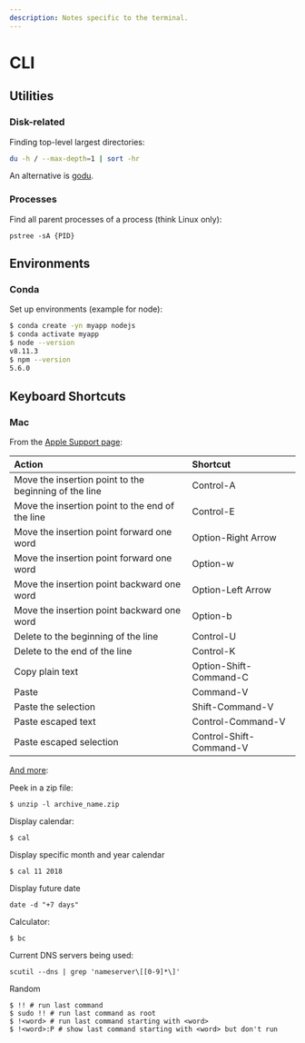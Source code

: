 ```yaml
---
description: Notes specific to the terminal.
---
```


# CLI

## Utilities

### Disk-related

Finding top-level largest directories:

```bash
du -h / --max-depth=1 | sort -hr
```

An alternative is [godu](https://github.com/viktomas/godu).

### Processes

Find all parent processes of a process \(think Linux only\):

```text
pstree -sA {PID}
```

## Environments

### Conda

Set up environments \(example for node\):

```bash
$ conda create -yn myapp nodejs
$ conda activate myapp
$ node --version
v8.11.3
$ npm --version
5.6.0
```

## Keyboard Shortcuts

### Mac

From the [Apple Support page](https://support.apple.com/guide/terminal/keyboard-shortcuts-trmlshtcts/mac):

| Action | Shortcut |
| :--- | :--- |
| Move the insertion point to the beginning of the line | Control-A |
| Move the insertion point to the end of the line | Control-E |
| Move the insertion point forward one word | Option-Right Arrow |
| Move the insertion point forward one word | Option-w |
| Move the insertion point backward one word | Option-Left Arrow |
| Move the insertion point backward one word | Option-b |
| Delete to the beginning of the line | Control-U |
| Delete to the end of the line | Control-K |
| Copy plain text | Option-Shift-Command-C |
| Paste | Command-V |
| Paste the selection | Shift-Command-V |
| Paste escaped text | Control-Command-V |
| Paste escaped selection | Control-Shift-Command-V |

[And more](https://github.com/you-dont-need/You-Dont-Need-GUI/blob/master/readme.md):

Peek in a zip file:

```text
$ unzip -l archive_name.zip
```

Display calendar:

```text
$ cal
```

Display specific month and year calendar

```text
$ cal 11 2018
```

Display future date

```text
date -d "+7 days"
```

Calculator:

```text
$ bc
```

Current DNS servers being used:

```text
scutil --dns | grep 'nameserver\[[0-9]*\]'
```

Random

```text
$ !! # run last command
$ sudo !! # run last command as root
$ !<word> # run last command starting with <word>
$ !<word>:P # show last command starting with <word> but don't run
```

